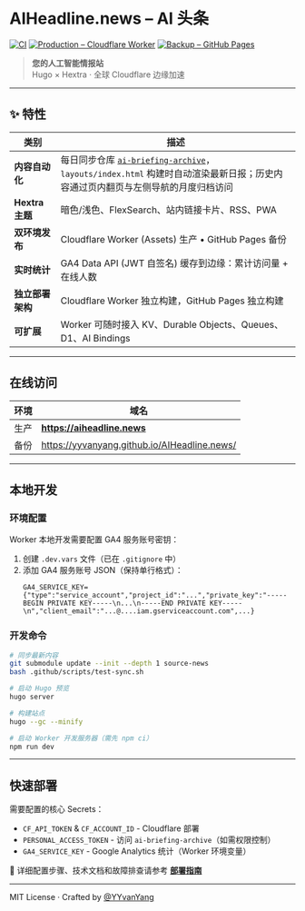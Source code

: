 # AIHeadline.news – AI 头条
[![CI](https://github.com/YYvanYang/AIHeadline.news/actions/workflows/deploy.yml/badge.svg)](https://github.com/YYvanYang/AIHeadline.news/actions/workflows/deploy.yml)
[![Production – Cloudflare Worker](https://img.shields.io/badge/Cloudflare%20Worker-Live-success?logo=cloudflare)](https://aiheadline.news)
[![Backup – GitHub Pages](https://img.shields.io/badge/GitHub%20Pages-Backup-blue?logo=github)](https://yyvanyang.github.io/AIHeadline.news/)

> **您的人工智能情报站**  
> Hugo × Hextra · 全球 Cloudflare 边缘加速

---

## ✨ 特性

| 类别 | 描述 |
|------|------|
| **内容自动化** | 每日同步仓库 [`ai-briefing-archive`](https://github.com/Joe-oss9527/ai-briefing-archive)，`layouts/index.html` 构建时自动渲染最新日报；历史内容通过页内翻页与左侧导航的月度归档访问 |
| **Hextra 主题** | 暗色/浅色、FlexSearch、站内链接卡片、RSS、PWA |
| **双环境发布** | Cloudflare Worker (Assets) 生产 • GitHub Pages 备份 |
| **实时统计** | GA4 Data API (JWT 自签名) 缓存到边缘：累计访问量 + 在线人数 |
| **独立部署架构** | Cloudflare Worker 独立构建，GitHub Pages 独立构建 |
| **可扩展** | Worker 可随时接入 KV、Durable Objects、Queues、D1、AI Bindings |

---

## 在线访问

| 环境 | 域名 |
|------|------|
| 生产 | **https://aiheadline.news** |
| 备份 | https://yyvanyang.github.io/AIHeadline.news/ |

---


## 本地开发

### 环境配置

Worker 本地开发需要配置 GA4 服务账号密钥：

1. 创建 `.dev.vars` 文件（已在 `.gitignore` 中）
2. 添加 GA4 服务账号 JSON（保持单行格式）：
   ```
   GA4_SERVICE_KEY={"type":"service_account","project_id":"...","private_key":"-----BEGIN PRIVATE KEY-----\n...\n-----END PRIVATE KEY-----\n","client_email":"...@....iam.gserviceaccount.com",...}
   ```

### 开发命令

```bash
# 同步最新内容
git submodule update --init --depth 1 source-news
bash .github/scripts/test-sync.sh

# 启动 Hugo 预览
hugo server

# 构建站点
hugo --gc --minify

# 启动 Worker 开发服务器（需先 npm ci）
npm run dev
```

---

## 快速部署

需要配置的核心 Secrets：
- `CF_API_TOKEN` & `CF_ACCOUNT_ID` - Cloudflare 部署
- `PERSONAL_ACCESS_TOKEN` - 访问 `ai-briefing-archive`（如需权限控制）
- `GA4_SERVICE_KEY` - Google Analytics 统计（Worker 环境变量）

📖 详细配置步骤、技术文档和故障排查请参考 [**部署指南**](docs/deployment-guide.md)

---

MIT License · Crafted by [@YYvanYang](https://github.com/YYvanYang)

